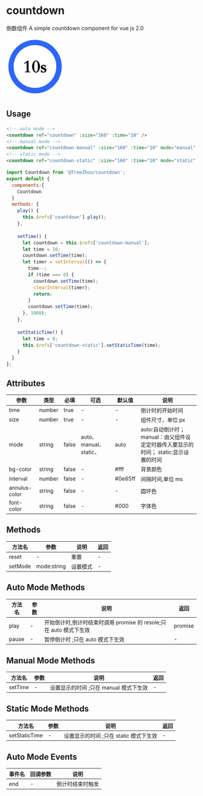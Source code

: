 # countdown

倒数组件 A simple countdown component for vue js 2.0

![](https://github.com/TreeZhou/countdown/blob/master/preview.gif)

## Usage

```html
<!-- auto mode -->
<countdown ref="countdown" :size="160" :time="10" />
<!-- manual mode -->
<countdown ref="countdown-manual" :size="160" :time="10" mode="manual" />
<!-- static mode -->
<countdown ref="countdown-static" :size="160" :time="10" mode="static" />
```

```js
import Countdown from '@TreeZhou/countdown';
export default {
  components:{
    Countdown
  }
  methods: {
    play() {
      this.$refs['countdown'].play();
    },

    setTime() {
      let countdown = this.$refs['countdown-manual'];
      let time = 10;
      countdown.setTime(time);
      let timer = setInterval(() => {
        time--;
        if (time === 0) {
          countdown.setTime(time);
          clearInterval(timer);
          return;
        }
        countdown.setTime(time);
      }, 1000);
    },

    setStaticTime() {
      let time = 8;
      this.$refs['countdown-static'].setStaticTime(time);
    }
  }
};
```

## Attributes

| 参数          | 类型   | 必填  | 可选                   | 默认值  | 说明                                                                                 |
| ------------- | ------ | ----- | ---------------------- | ------- | ------------------------------------------------------------------------------------ |
| time          | number | true  | -                      | -       | 倒计时的开始时间                                                                     |
| size          | number | true  | -                      | -       | 组件尺寸，单位 px                                                                    |
| mode          | string | false | auto、manual、static、 | auto    | auto:自动倒计时； manual：由父组件设定定时器传入要显示的时间； static:显示设置的时间 |
| bg-color      | string | false | -                      | #fff    | 背景颜色                                                                             |
| interval      | number | false | -                      | #0e65ff | 间隔时间,单位 ms                                                                     |
| annulus-color | string | false | -                      | -       | 圆环色                                                                               |
| font-color    | string | false | -                      | #000    | 字体色                                                                               |

## Methods

| 方法名  | 参数        | 说明     | 返回 |
| ------- | ----------- | -------- | ---- |
| reset   | -           | 重置     | -    |
| setMode | mode:string | 设置模式 | -    |

## Auto Mode Methods

| 方法名 | 参数 | 说明                                                               | 返回    |
| ------ | ---- | ------------------------------------------------------------------ | ------- |
| play   | -    | 开始倒计时,倒计时结束时调用 promise 的 resole;只在 auto 模式下生效 | promise |
| pause  | -    | 暂停倒计时 ;只在 auto 模式下生效                                   | -       |

## Manual Mode Methods

| 方法名  | 参数 | 说明                                   | 返回 |
| ------- | ---- | -------------------------------------- | ---- |
| setTime | -    | 设置显示的时间 ;只在 manual 模式下生效 | -    |

## Static Mode Methods

| 方法名        | 参数 | 说明                                   | 返回 |
| ------------- | ---- | -------------------------------------- | ---- |
| setStaticTime | -    | 设置显示的时间 ;只在 static 模式下生效 | -    |

## Auto Mode Events

| 事件名 | 回调参数 | 说明             |
| ------ | -------- | ---------------- |
| end    | -        | 倒计时结束时触发 |
